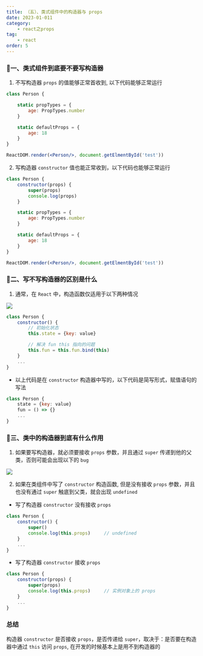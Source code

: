 ```yaml
---
title: （五）、类式组件中的构造器与 props
date: 2023-01-011
category:
    - react之props
tag: 
    - react
order: 5
---
```


### 🐷一、类式组件到底要不要写构造器
1. 不写构造器 `props` 的值能够正常首收到, 以下代码能够正常运行
```jsx
class Person {

    static propTypes = {
        age: PropTypes.number
    }

    static defaultProps = {
        age: 18
    }
}

ReactDOM.render(<Person/>, document.getElmentById('test'))
```

2. 写构造器 `constructor` 值也能正常收到，以下代码也能够正常运行
```jsx
class Person {
    constructor(props) {
        super(props)
        console.log(props)
    }

    static propTypes = {
        age: PropTypes.number
    }

    static defaultProps = {
        age: 18
    }
}

ReactDOM.render(<Person/>, document.getElmentById('test'))
```


### 🐣二、写不写构造器的区别是什么
1. 通常，在 `React` 中，构造函数仅适用于以下两种情况

![](https://image.zswei.xyz/img/202301112204215.png)

```jsx
class Person {
    constructor() {
        // 初始化状态
        this.state = {key: value}

        // 解决 fun this 指向的问题
        this.fun = this.fun.bind(this)
    }
    ...
}
```
- 以上代码是在 `constructor` 构造器中写的，以下代码是简写形式，赋值语句的写法
```jsx
class Person {
    state = {key: value}
    fun = () => {}
    ...
}
```



### 🐷三、类中的构造器到底有什么作用
1. 如果要写构造器，就必须要接收 `props` 参数，并且通过 `super` 传递到他的父类，否则可能会出现以下的 `bug`

![](https://image.zswei.xyz/img/202301112210284.png)

2. 如果在类组件中写了 `constructor` 构造函数, 但是没有接收 `props` 参数，并且也没有通过 `super` 触底到父类，就会出现 `undefined`

- 写了构造器 `constructor` 没有接收 `props`
```jsx
class Person {
    constructor() {
        super()
        console.log(this.props)     // undefined
    }
    ...
}
```

- 写了构造器 `constructor` 接收 `props`
```jsx
class Person {
    constructor(props) {
        super(props)
        console.log(this.props)     // 实例对象上的 props
    }
    ...
}
```


### 总结
构造器 `constructor` 是否接收 `props`，是否传递给 `super`，取决于：是否要在构造器中通过 `this` 访问 `props`, 在开发的时候基本上是用不到构造器的